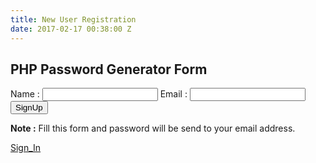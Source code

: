 ```yaml
---
title: New User Registration
date: 2017-02-17 00:38:00 Z
---
```


<?php include 'password_generator.php'; ?>
<html>
<head>
<title>PHP Password Generator Form</title>
<link href="css/password.css" rel="stylesheet">
</head>
<body>
<div class="container">
<div class="main">
<h2>PHP Password Generator Form</h2>
<form action="password_form.php" method="post">
<label class="heading">Name :</label>
<input name="name" type="text">
<span class="error"><?php echo $nameError;?></span>
<label class="heading">Email :</label>
<input name="email" type="text">
<span class="error"><?php echo $emailError;?></span>
<input name="submit" type="submit" value="SignUp">
<span class="success"><?php echo $successMessage;?></span>
<span class="success"><?php echo $passwordMessage;?></span>
</form>
<p><b>Note :</b> Fill this form and password will be send to your email address.</p>
<a class="login" href="password_login.php">Sign_In</a>
</div>
</div>
</body>
</html>